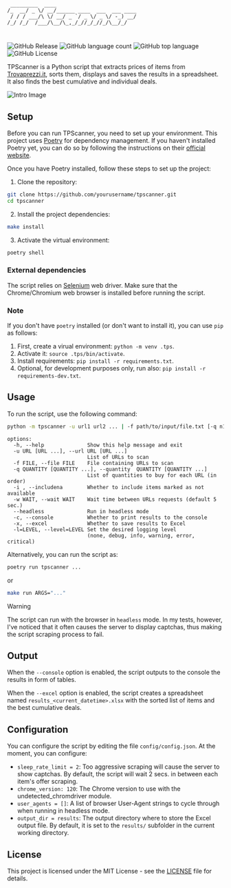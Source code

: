 

```
 _________  ____                          
/_  __/ _ \/ __/______ ____  ___  ___ ____
 / / / ___/\ \/ __/ _ `/ _ \/ _ \/ -_) __/
/_/ /_/  /___/\__/\_,_/_//_/_//_/\__/_/   
```
# 

![GitHub Release](https://img.shields.io/github/v/release/bateman/tpscanner-cli?style=for-the-badge)
![GitHub language count](https://img.shields.io/github/languages/count/bateman/tpscanner-cli?style=for-the-badge)
![GitHub top language](https://img.shields.io/github/languages/top/bateman/tpscanner-cli?style=for-the-badge)
![GitHub License](https://img.shields.io/github/license/bateman/tpscanner-cli?style=for-the-badge)


TPScanner is a Python script that extracts prices of items from [Trovaprezzi.it](https://www.trovaprezzi.it/), sorts them, displays and saves the results in a spreadsheet. It also finds the best cumulative and individual deals.

![Intro Image](img/intro.gif)

## Setup

Before you can run TPScanner, you need to set up your environment. This project uses [Poetry](https://python-poetry.org/) for dependency management. If you haven't installed Poetry yet, you can do so by following the instructions on their [official website](https://python-poetry.org/docs/#installation).

Once you have Poetry installed, follow these steps to set up the project:

1. Clone the repository:

```bash
git clone https://github.com/yourusername/tpscanner.git
cd tpscanner
```

2. Install the project dependencies:
```bash
make install
```

3. Activate the virtual environment:
```bash
poetry shell
```

### External dependencies

The script relies on [Selenium](https://www.selenium.dev/) web driver. Make sure that the Chrome/Chromium web browser is installed before running the script. 

### Note

If you don't have `poetry` installed (or don't want to install it), you can use `pip` as follows:

1. First, create a virual environment: `python -m venv .tps`.
2. Activate it: `source .tps/bin/activate`.
3. Install requirements: `pip install -r requirements.txt`.
4. Optional, for development purposes only, run also: `pip install -r requirements-dev.txt`.


## Usage

To run the script, use the following command:

```bash
python -m tpscanner -u url1 url2 ... | -f path/to/input/file.txt [-q n1 n2 ...] [--includena] [-w n] [--headless] [--console] [--excel]
```
```console
options:
  -h, --help              Show this help message and exit
  -u URL [URL ...], --url URL [URL ...]
                          List of URLs to scan
  -f FILE, --file FILE    File containing URLs to scan
  -q QUANTITY [QUANTITY ...], --quantity  QUANTITY [QUANTITY ...]
                          List of quantities to buy for each URL (in order)
  -i , --includena        Whether to include items marked as not available
  -w WAIT, --wait WAIT    Wait time between URLs requests (default 5 sec.)
  --headless              Run in headless mode
  -c, --console           Whether to print results to the console 
  -x, --excel             Whether to save results to Excel
  -l=LEVEL, --level=LEVEL Set the desired logging level 
                          (none, debug, info, warning, error, critical)
```

Alternatively, you can run the script as:

```bash
poetry run tpscanner ...
```

or 

```bash
make run ARGS="..."
```

> [!WARNING]
> The script can run with the browser in `headless` mode. In my tests, however, I've noticed that it often causes the server to display captchas, thus making the script scraping process to fail.


## Output

When the `--console` option is enabled, the script outputs to the console
the results in form of tables.

When the `--excel` option is enabled, the script creates a spreadsheet named `results_<current_datetime>.xlsx` with the sorted list of items and the best cumulative deals.

## Configuration

You can configure the script by editing the file `config/config.json`. At the moment, you can configure:

- `sleep_rate_limit = 2`: Too aggressive scraping will cause the server to show captchas. By default, the script will wait 2 secs. in between each item's offer scraping.
- `chrome_version: 120`: The Chrome version to use with the undetected_chromdriver module.
- `user_agents = []`: A list of browser User-Agent strings to cycle through when running in headless mode.
- `output_dir = results`: The output directory where to store the Excel output file. By default, it is set to the `results/` subfolder in the current working directory.

## License

This project is licensed under the MIT License - see the [LICENSE](LICENSE) file for details.
